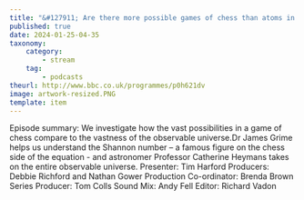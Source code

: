 ```yaml
---
title: "&#127911; Are there more possible games of chess than atoms in the universe?"
published: true
date: 2024-01-25-04-35
taxonomy:
    category:
        - stream
    tag:
        - podcasts
theurl: http://www.bbc.co.uk/programmes/p0h621dv
image: artwork-resized.PNG
template: item
---
```


Episode summary: We investigate how the vast possibilities in a game of chess compare to the vastness of the observable universe.Dr James Grime helps us understand the Shannon number &ndash; a famous figure on the chess side of the equation - and astronomer Professor Catherine Heymans takes on the entire observable universe. Presenter: Tim Harford Producers: Debbie Richford and Nathan Gower Production Co-ordinator: Brenda Brown Series Producer: Tom Colls Sound Mix: Andy Fell Editor: Richard Vadon
